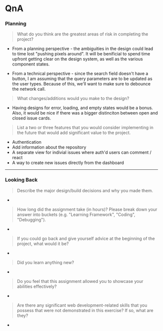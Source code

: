 # QnA

### Planning

> What do you think are the greatest areas of risk in completing the project?

- From a planning perspective - the ambiguities in the design could lead to time lost "pushing pixels around". It will be benificial to spend time upfront getting clear on the design system, as well as the various component states.

- From a technical perspective - since the search field doesn't have a button, I am assuming that the query parameters are to be updated as the user types. Because of this, we'll want to make sure to debounce the network call.

> What changes/additions would you make to the design?

- Having designs for error, loading, and empty states would be a bonus. Also, it would be nice if there was a bigger distinciton between open and closed issue cards.

> List a two or three features that you would consider implementing in the future that would add significant value to the project.

- Authentication
- Add information about the repository
- A separate view for indivial issues where auth'd users can comment / react
- A way to create new issues directly from the dashboard

---

### Looking Back

> Describe the major design/build decisions and why you made them.

-

> How long did the assignment take (in hours)? Please break down your answer into buckets (e.g. "Learning Framework", "Coding", "Debugging").

-

> If you could go back and give yourself advice at the beginning of the project, what would it be?

-

> Did you learn anything new?

-

> Do you feel that this assignment allowed you to showcase your abilities effectively?

-

> Are there any significant web development-related skills that you possess that were not demonstrated in this exercise? If so, what are they?

-

